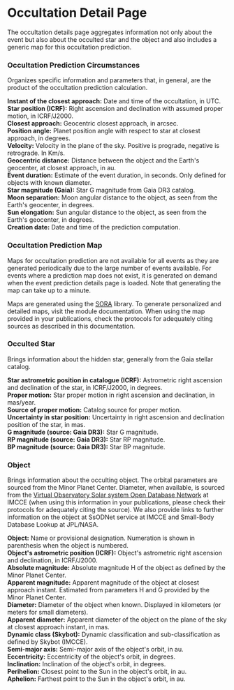# Occultation Detail Page

The occultation details page aggregates information not only about the event but also about the occulted star and the object and also includes a generic map for this occultation prediction.

### Occultation Prediction Circumstances

Organizes specific information and parameters that, in general, are the product of the occultation prediction calculation.

**Instant of the closest approach:** Date and time of the occultation, in UTC.<br>
**Star position (ICRF):** Right ascension and declination with assumed proper motion, in ICRF/J2000.<br>
**Closest approach:** Geocentric closest approach, in arcsec.<br>
**Position angle:** Planet position angle with respect to star at closest approach, in degrees.<br>
**Velocity:** Velocity in the plane of the sky. Positive is prograde, negative is retrograde. In Km/s.<br>
**Geocentric distance:** Distance between the object and the Earth's geocenter, at closest approach, in au.<br>
**Event duration:** Estimate of the event duration, in seconds. Only defined for objects with known diameter.<br>
**Star magnitude (Gaia):** Star G magnitude from Gaia DR3 catalog.<br>
**Moon separation:** Moon angular distance to the object, as seen from the Earth's geocenter, in degrees.<br>
**Sun elongation:** Sun angular distance to the object, as seen from the Earth's geocenter, in degrees.<br>
**Creation date:** Date and time of the prediction computation.<br>

### Occultation Prediction Map

Maps for occultation prediction are not available for all events as they are generated periodically due to the large number of events available. For events where a prediction map does not exist, it is generated on demand when the event prediction details page is loaded. Note that generating the map can take up to a minute.

Maps are generated using the [SORA](https://sora.readthedocs.io/) library. To generate personalized and detailed maps, visit the module documentation. When using the map provided in your publications, check the protocols for adequately citing sources as described in this documentation.

### Occulted Star

Brings information about the hidden star, generally from the Gaia stellar catalog.

**Star astrometric position in catalogue (ICRF):** Astrometric right ascension and declination of the star, in ICRF/J2000, in degrees.<br>
**Proper motion:** Star proper motion in right ascension and declination, in mas/year.<br>
**Source of proper motion:** Catalog source for proper motion.<br>
**Uncertainty in star position:** Uncertainty in right ascension and declination position of the star, in mas.<br>
**G magnitude (source: Gaia DR3):** Star G magnitude.<br>
**RP magnitude (source: Gaia DR3):** Star RP magnitude.<br>
**BP magnitude (source: Gaia DR3):** Star BP magnitude.<br>

### Object

Brings information about the occulting object. The orbital parameters are sourced from the Minor Planet Center. Diameter, when available, is sourced from the [Virtual Observatory Solar system Open Database Network](https://ssp.imcce.fr/webservices/ssodnet/) at IMCCE (when using this information in your publications, please check their protocols for adequately citing the source). We also provide links to further information on the object at SsODNet service at IMCCE and Small-Body Database Lookup at JPL/NASA.

**Object:** Name or provisional designation. Numeration is shown in parenthesis when the object is numbered.<br>
**Object's astrometric position (ICRF):** Object's astrometric right ascension and declination, in ICRF/J2000.<br>
**Absolute magnitude:** Absolute magnitude H of the object as defined by the Minor Planet Center.<br>
**Apparent magnitude:** Apparent magnitude of the object at closest approach instant. Estimated from parameters H and G provided by the Minor Planet Center.<br>
**Diameter:** Diameter of the object when known. Displayed in kilometers (or meters for small diameters).<br>
**Apparent diameter:** Apparent diameter of the object on the plane of the sky at closest approach instant, in mas.<br>
**Dynamic class (Skybot):** Dynamic classification and sub-classification as defined by Skybot (IMCCE).<br>
**Semi-major axis:** Semi-major axis of the object's orbit, in au.<br>
**Eccentricity:** Eccentricity of the object's orbit, in degrees.<br>
**Inclination:** Inclination of the object's orbit, in degrees.<br>
**Perihelion:** Closest point to the Sun in the object's orbit, in au.<br>
**Aphelion:** Farthest point to the Sun in the object's orbit, in au.<br>
